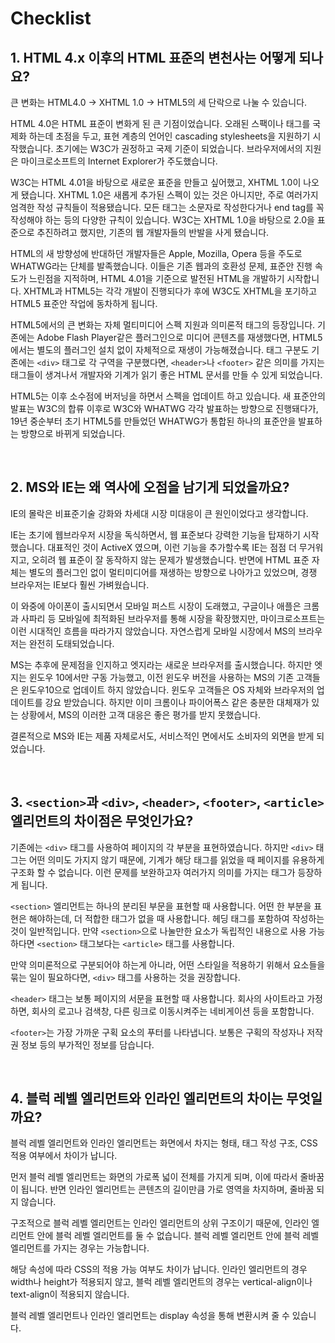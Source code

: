 # Checklist

## 1. HTML 4.x 이후의 HTML 표준의 변천사는 어떻게 되나요?

큰 변화는 HTML4.0 -> XHTML 1.0 -> HTML5의 세 단락으로 나눌 수 있습니다.

HTML 4.0은 HTML 표준이 변화게 된 큰 기점이었습니다. 오래된 스팩이나 태그를 국제화 하는데 초점을 두고, 표현 계층의 언어인 cascading stylesheets을 지원하기 시작했습니다. 초기에는 W3C가 권정하고 국제 기준이 되었습니다. 브라우저에서의 지원은 마이크로소프트의 Internet Explorer가 주도했습니다.

W3C는 HTML 4.01을 바탕으로 새로운 표준을 만들고 싶어했고, XHTML 1.0이 나오게 됐습니다. XHTML 1.0은 새롭게 추가된 스펙이 있는 것은 아니지만, 주로 여러가지 엄격한 작성 규칙들이 적용됐습니다. 모든 태그는 소문자로 작성한다거나 end tag를 꼭 작성해야 하는 등의 다양한 규칙이 있습니다. W3C는 XHTML 1.0을 바탕으로 2.0을 표준으로 추진하려고 했지만, 기존의 웹 개발자들의 반발을 사게 됐습니다.

HTML의 새 방향성에 반대하던 개발자들은 Apple, Mozilla, Opera 등을 주도로 WHATWG라는 단체를 발족했습니다. 이들은 기존 웹과의 호환성 문제, 표준안 진행 속도가 느린점을 지적하며, HTML 4.01을 기준으로 발전된 HTML을 개발하기 시작합니다. XHTML과 HTML5는 각각 개발이 진행되다가 후에 W3C도 XHTML을 포기하고 HTML5 표준안 작업에 동차하게 됩니다.

HTML5에서의 큰 변화는 자체 멀티미디어 스펙 지원과 의미론적 태그의 등장입니다. 기존에는 Adobe Flash Player같은 플러그인으로 미디어 콘텐츠를 재생했다면, HTML5에서는 별도의 플러그인 설치 없이 자체적으로 재생이 가능해졌습니다. 태그 구분도 기존에는 `<div>` 태그로 각 구역을 구분했다면, `<header>`나 `<footer>` 같은 의미를 가지는 태그들이 생겨나서 개발자와 기계가 읽기 좋은 HTML 문서를 만들 수 있게 되었습니다.

HTML5는 이후 소수점에 버저닝을 하면서 스펙을 업데이트 하고 있습니다. 새 표준안의 발표는 W3C의 합류 이후로 W3C와 WHATWG 각각 발표하는 방향으로 진행돼다가, 19년 중순부터 초기 HTML5를 만들었던 WHATWG가 통합된 하나의 표준안을 발표하는 방향으로 바뀌게 되었습니다.

<br>

## 2. MS와 IE는 왜 역사에 오점을 남기게 되었을까요?

IE의 몰락은 비표준기술 강화와 차세대 시장 미대응이 큰 원인이었다고 생각합니다.

IE는 초기에 웹브라우저 시장을 독식하면서, 웹 표준보다 강력한 기능을 탑재하기 시작했습니다. 대표적인 것이 ActiveX 였으며, 이런 기능을 추가할수록 IE는 점점 더 무거워지고, 오히려 웹 표준이 잘 동작하지 않는 문제가 발생했습니다. 반면에 HTML 표준 자체는 별도의 플러그인 없이 멀티미디어를 재생하는 방향으로 나아가고 있었으며, 경쟁 브라우저는 IE보다 훨씬 가벼웠습니다.

이 와중에 아이폰이 출시되면서 모바일 퍼스트 시장이 도래했고, 구글이나 애플은 크롬과 사파리 등 모바일에 최적화된 브라우저를 통해 시장을 확장했지만, 마이크로소프트는 이런 시대적인 흐름을 따라가지 않았습니다. 자연스럽게 모바일 시장에서 MS의 브라우저는 완전히 도태되었습니다.

MS는 추후에 문제점을 인지하고 엣지라는 새로운 브라우저를 출시했습니다. 하지만 엣지는 윈도우 10에서만 구동 가능했고, 이전 윈도우 버전을 사용하는 MS의 기존 고객들은 윈도우10으로 업데이트 하지 않았습니다. 윈도우 고객들은 OS 자체와 브라우저의 업데이트를 강요 받았습니다. 하지만 이미 크롬이나 파이어폭스 같은 충분한 대체재가 있는 상황에서, MS의 이러한 고객 대응은 좋은 평가를 받지 못했습니다.

결론적으로 MS와 IE는 제품 자체로서도, 서비스적인 면에서도 소비자의 외면을 받게 되었습니다.

<br>

## 3. `<section>`과 `<div>`, `<header>`, `<footer>`, `<article>` 엘리먼트의 차이점은 무엇인가요?

기존에는 `<div>` 태그를 사용하여 페이지의 각 부분을 표현하였습니다. 하지만 `<div>` 태그는 어떤 의미도 가지지 않기 때문에, 기계가 해당 태그를 읽었을 때 페이지를 유용하게 구조화 할 수 없습니다. 이런 문제를 보완하고자 여러가지 의미를 가지는 태그가 등장하게 됩니다.

`<section>` 엘리먼트는 하나의 분리된 부문을 표현할 때 사용합니다. 어떤 한 부분을 표현은 해야하는데, 더 적합한 태그가 없을 때 사용합니다. 헤딩 태그를 포함하여 작성하는 것이 일반적입니다. 만약 `<section>`으로 나눌만한 요소가 독립적인 내용으로 사용 가능하다면 `<section>` 태그보다는  `<article>` 태그를 사용합니다.

만약 의미론적으로 구분되어야 하는게 아니라, 어떤 스타일을 적용하기 위해서 요소들을 묶는 일이 필요하다면, `<div>` 태그를 사용하는 것을 권장합니다.

`<header>` 태그는 보통 페이지의 서문을 표현할 때 사용합니다. 회사의 사이트라고 가정하면, 회사의 로고나 검색창, 다른 링크로 이동시켜주는 네비게이션 등을 포함합니다.

`<footer>`는 가장 가까운 구획 요소의 푸터를 나타냅니다. 보통은 구획의 작성자나 저작권 정보 등의 부가적인 정보를 담습니다.

<br>

## 4. 블럭 레벨 엘리먼트와 인라인 엘리먼트의 차이는 무엇일까요?

블럭 레벨 엘리먼트와 인라인 엘리먼트는 화면에서 차지는 형태, 태그 작성 구조, CSS 적용 여부에서 차이가 납니다.

먼저 블럭 레벨 엘리먼트는 화면의 가로폭 넓이 전체를 가지게 되며, 이에 따라서 줄바꿈이 됩니다. 반면 인라인 엘리먼트는 콘텐츠의 길이만큼 가로 영역을 차지하며, 줄바꿈 되지 않습니다.

구조적으로 블럭 레벨 엘리먼트는 인라인 엘리먼트의 상위 구조이기 때문에, 인라인 엘리먼트 안에 블럭 레벨 엘리먼트를 둘 수 없습니다. 블럭 레벨 엘리먼트 안에 블럭 레벨 엘리먼트를 가지는 경우는 가능합니다.

해당 속성에 따라 CSS의 적용 가능 여부도 차이가 납니다. 인라인 엘리먼트의 경우 width나 height가 적용되지 않고, 블럭 레벨 엘리먼트의 경우는 vertical-align이나 text-align이 적용되지 않습니다.

블럭 레벨 엘리먼트나 인라인 엘리먼트는 display 속성을 통해 변환시켜 줄 수 있습니다.